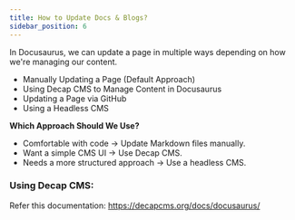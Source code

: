 ```yaml
---
title: How to Update Docs & Blogs?
sidebar_position: 6
---
```


In Docusaurus, we can update a page in multiple ways depending on how we're managing our content.

- Manually Updating a Page (Default Approach)
- Using Decap CMS to Manage Content in Docusaurus
- Updating a Page via GitHub
- Using a Headless CMS

**Which Approach Should We Use?**

- Comfortable with code → Update Markdown files manually.
- Want a simple CMS UI → Use Decap CMS.
- Needs a more structured approach → Use a headless CMS.

### Using Decap CMS:

Refer this documentation: https://decapcms.org/docs/docusaurus/
